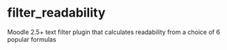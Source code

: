 filter_readability
==================

Moodle 2.5+ text filter plugin that calculates readability from a choice of 6 popular formulas
